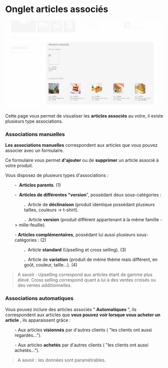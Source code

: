 # Onglet articles associés


![articlesassocier-associer21](images/articlesassocier-associer21.png)


<p>Cette page vous permet de visualiser les <strong>articles associ&eacute;s</strong> au votre, il existe plusieurs type associations.</p>
<h3>Associations manuelles</h3>
<p><strong>Les associations manuelles</strong> correspondent aux articles que vous pouvez associer avec un formulaire.</p>
<p>Ce formulaire vous permet <strong>d'ajouter</strong> ou de <strong>supprimer</strong> un article associ&eacute; &agrave; votre produit.</p>
<p>Vous disposez de plusieurs types d'associations :</p>
<p style="padding-left: 30px;">-&nbsp; <strong>Articles parents</strong>.&nbsp;(1)</p>
<p style="padding-left: 30px;">-&nbsp; <strong>Articles de diff&eacute;rentes "version</strong>", poss&eacute;dant deux sous-cat&eacute;gories :</p>
<p style="padding-left: 60px;"><strong>.</strong>&nbsp; Article de <strong>d&eacute;clinaison</strong> (produit identique poss&eacute;dant plusieurs tailles, couleurs -&gt; t-shirt).</p>
<p style="padding-left: 30px;">&nbsp;&nbsp;&nbsp;&nbsp;&nbsp;&nbsp;&nbsp;&nbsp;<strong>.</strong> &nbsp;Article <strong>version</strong> (produit diff&eacute;rent appartenant &agrave; la m&ecirc;me famille -&gt; mille-feuille).</p>
<p style="padding-left: 30px;">- <strong>Articles compl&eacute;mentaires</strong>, poss&eacute;dant lui aussi plusieurs sous-cat&eacute;gories : (2)</p>
<p style="padding-left: 60px;"><strong>.&nbsp;</strong> Article <strong>standard</strong> (Upselling et cross selling). (3)</p>
<p style="padding-left: 60px;"><strong>.</strong>&nbsp; Article de <strong>variation</strong> (produit de m&ecirc;me th&egrave;me mais diff&eacute;rent, en go&ucirc;t, couleur, taille...). (4)</p>
<blockquote>
<p>A savoir : Upselling correspond aux articles &eacute;tant de gamme plus &eacute;lev&eacute;. Cross selling correspond quant &agrave; lui &agrave; des ventes crois&eacute;s ou des ventes additionnelles.</p>
</blockquote>
<h3>Associations automatiques</h3>
<p>Vous pouvez inclure des articles associ&eacute;s " <strong>Automatiques</strong> ",&nbsp;ils correspondent aux articles que <strong>vous pouvez voir lorsque vous acheter un article</strong> , ils apparaissent gr&acirc;ce :</p>
<p style="padding-left: 30px;">- Aux articles <strong>visionn&eacute;s</strong> par d'autres clients ( "les clients ont aussi regard&eacute;s...").</p>
<p style="padding-left: 30px;">- Aux articles <strong>achet&eacute;s</strong> par d'autres clients ( "les clients ont aussi achet&eacute;s...").</p>
<blockquote>
<p>A savoir : les donn&eacute;es sont param&egrave;trables.</p>
</blockquote>

